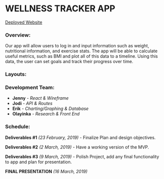 # WELLNESS TRACKER APP
[Deployed Website](https://wellness-tracker-app.herokuapp.com/)


### Overview:

Our app will allow users to log in and input information such as weight, nutritional information, and exercise stats. The app will be able to calculate useful metrics, such as BMI and plot all of this data to a timeline. Using this data, the user can set goals and track their progress over time.

### Layouts:



### Development Team:

+ **Jenny** - *React & Wireframe*
+ **Jodi** - *API & Routes*
+ **Erik** - *Charting/Graphing & Database*
+ **Olayinka** - *Research & Front End*

### Schedule:

**Deliverables #1** *(23 February, 2019)* - Finalize Plan and design objectives.

**Deliverables #2** *(2 March, 2019)* - Have a working version of the MVP.

**Deliverables #3** *(9 March, 2019)* - Polish Project, add any final functionality to app and plan for presentation. 

**FINAL PRESENTATION** *(16 March, 2019)*